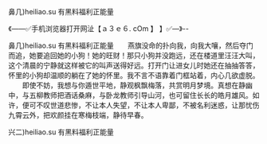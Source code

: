 鼻几)heiliao.su 有黑料福利正能量

《——✅手机浏览器打开网沚【ａ３ｅ６. cOm 】 】✅—》--

鼻几)heiliao.su 有黑料福利正能量　　燕旗没命的扑向我，向我大嚷，然后夺门而追，她要追回她的小狗！她的旺财！那只小狗并没跑远，还在楼道里汪汪大叫，这个清晨的宁静就这样被它的叫声送得好远。打开门让进女儿时她还在抽抽答答，怀里的小狗却温顺的躺在了她的怀里。我不言不语靠着门框站着，内心几欲虚脱。
　　即使不妨，我想与你遁世平地，静观枫飘梅落，共赏明月梦境。真想在静幽中，与五柳教师把酒话桑麻，与卧龙教师引导山河，也可留住长长的皓月雄风。如许，便可不叹世道悲惨，不让本人失望，不让本人卑鄙，不被名利迷惑，让那忧伤九霄云外，把欢颜挂在寒梅枝端，静待早春。





兴二)heiliao.su 有黑料福利正能量
